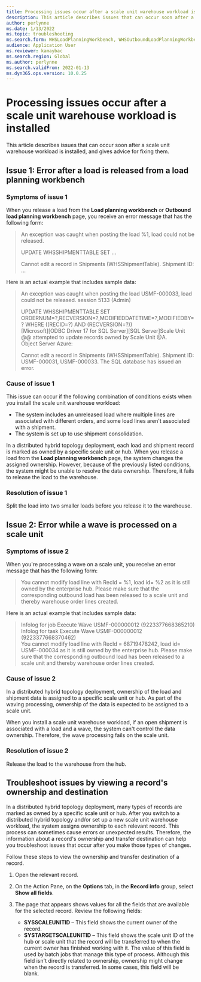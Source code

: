```yaml
---
title: Processing issues occur after a scale unit warehouse workload is installed
description: This article describes issues that can occur soon after a scale unit warehouse workload is installed, and gives advice for fixing them.
author: perlynne
ms.date: 1/13/2022
ms.topic: troubleshooting
ms.search.form: WHSLoadPlanningWorkbench, WHSOutboundLoadPlanningWorkbench
audience: Application User
ms.reviewer: kamaybac
ms.search.region: Global
ms.author: perlynne
ms.search.validFrom: 2022-01-13
ms.dyn365.ops.version: 10.0.25
---
```


# Processing issues occur after a scale unit warehouse workload is installed

This article describes issues that can occur soon after a scale unit warehouse workload is installed, and gives advice for fixing them.

## Issue 1: Error after a load is released from a load planning workbench

### Symptoms of issue 1

When you release a load from the **Load planning workbench** or **Outbound load planning workbench** page, you receive an error message that has the following form:

> An exception was caught when posting the load %1, load could not be released.
> 
> UPDATE WHSSHIPMENTTABLE SET ...
> 
> Cannot edit a record in Shipments (WHSShipmentTable). Shipment ID: ...

Here is an actual example that includes sample data:

> An exception was caught when posting the load USMF-000033, load could not be released.
session 5133 (Admin)
>
> UPDATE WHSSHIPMENTTABLE SET ORDERNUM=?,RECVERSION=?,MODIFIEDDATETIME=?,MODIFIEDBY=? WHERE ((RECID=?) AND (RECVERSION=?))  
> [Microsoft][ODBC Driver 17 for SQL Server][SQL Server]Scale Unit @@ attempted to update records owned by Scale Unit @A.  
> Object Server Azure:
>
> Cannot edit a record in Shipments (WHSShipmentTable). Shipment ID: USMF-000031, USMF-000033. The SQL database has issued an error.

### Cause of issue 1

This issue can occur if the following combination of conditions exists when you install the scale unit warehouse workload:

- The system includes an unreleased load where multiple lines are associated with different orders, and some load lines aren't associated with a shipment.
- The system is set up to use shipment consolidation.

In a distributed hybrid topology deployment, each load and shipment record is marked as owned by a specific scale unit or hub. When you release a load from the **Load planning workbench** page, the system changes the assigned ownership. However, because of the previously listed conditions, the system might be unable to resolve the data ownership. Therefore, it fails to release the load to the warehouse.

### Resolution of issue 1

Split the load into two smaller loads before you release it to the warehouse.

## Issue 2: Error while a wave is processed on a scale unit

### Symptoms of issue 2

When you're processing a wave on a scale unit, you receive an error message that has the following form:

> You cannot modify load line with RecId = %1, load id= %2 as it is still owned by the enterprise hub. Please make sure that the corresponding outbound load has been released to a scale unit and thereby warehouse order lines created.

Here is an actual example that includes sample data:

> Infolog for job Execute Wave USMF-000000012 (9223377668365210)  
> Infolog for task Execute Wave USMF-000000012 (9223377668370462)  
> You cannot modify load line with RecId = 68719478242, load id= USMF-000034 as it is still owned by the enterprise hub. Please make sure that the corresponding outbound load has been released to a scale unit and thereby warehouse order lines created.

### Cause of issue 2

In a distributed hybrid topology deployment, ownership of the load and shipment data is assigned to a specific scale unit or hub. As part of the waving processing, ownership of the data is expected to be assigned to a scale unit.

When you install a scale unit warehouse workload, if an open shipment is associated with a load and a wave, the system can't control the data ownership. Therefore, the wave processing fails on the scale unit.

### Resolution of issue 2

Release the load to the warehouse from the hub.

## Troubleshoot issues by viewing a record's ownership and destination

In a distributed hybrid topology deployment, many types of records are marked as owned by a specific scale unit or hub. After you switch to a distributed hybrid topology and/or set up a new scale unit warehouse workload, the system assigns ownership to each relevant record. This process can sometimes cause errors or unexpected results. Therefore, the information about a record's ownership and transfer destination can help you troubleshoot issues that occur after you make those types of changes.

Follow these steps to view the ownership and transfer destination of a record.

1. Open the relevant record.
1. On the Action Pane, on the **Options** tab, in the **Record info** group, select **Show all fields**.
1. The page that appears shows values for all the fields that are available for the selected record. Review the following fields:

    - **SYSSCALEUNITID** – This field shows the current owner of the record.
    - **SYSTARGETSCALEUNITID** – This field shows the scale unit ID of the hub or scale unit that the record will be transferred to when the current owner has finished working with it. The value of this field is used by batch jobs that manage this type of process. Although this field isn't directly related to ownership, ownership might change when the record is transferred. In some cases, this field will be blank.
